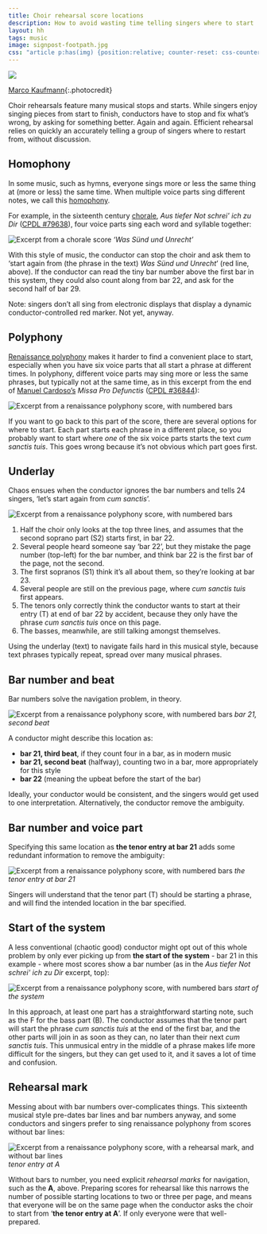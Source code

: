 ```yaml
---
title: Choir rehearsal score locations
description: How to avoid wasting time telling singers where to start
layout: hh
tags: music
image: signpost-footpath.jpg
css: "article p:has(img) {position:relative; counter-reset: css-counter 0;} article p:has(img) em { color:#DF5A49; font-style:normal; font-size:14px; padding-left:6px; border-left:solid 3px #DF5A4988; position:absolute; top:0; height:100%; counter-increment: css-counter 1; } article p:has(img) em.part { height:32px; } article p:has(img) em.part::before { position:relative; left:-11px; top:-19px; content:counter(css-counter); font-size:12px; }"
---
```


![](signpost-footpath.jpg)

[Marco Kaufmann](https://unsplash.com/photos/0kbNh7XrJ7Q){:.photocredit}

Choir rehearsals feature many musical stops and starts.
While singers enjoy singing pieces from start to finish, conductors have to stop and fix what’s wrong, by asking for something better.
Again and again.
Efficient rehearsal relies on quickly an accurately telling a group of singers where to restart from, without discussion.

## Homophony

In some music, such as hymns, everyone sings more or less the same thing at (more or less) the same time.
When multiple voice parts sing different notes, we call this
[homophony](https://en.wikipedia.org/wiki/Homophony).

For example, in the sixteenth century [chorale](https://en.wikipedia.org/wiki/Chorale), 
_Aus tiefer Not schrei' ich zu Dir_
([CPDL #79638](https://www.cpdl.org/wiki/index.php/Aus_tiefer_Not_schrei%27_ich_zu_Dir_%28Sixt_Dietrich%29)),
four voice parts sing each word and syllable together:

![Excerpt from a chorale score](aus-tiefer-not.webp) <em style="left:400px">‘Was Sünd und Unrecht’</em>

With this style of music, the conductor can stop the choir and ask them to
‘start again from (the phrase in the text) _Was Sünd und Unrecht_’ (red line, above).
If the conductor can read the tiny bar number above the first bar in this system,
they could also count along from bar 22, and ask for the second half of bar 29.

Note: singers don’t all sing from electronic displays that display a dynamic conductor-controlled red marker.
Not yet, anyway.

## Polyphony

[Renaissance polyphony](https://en.wikipedia.org/wiki/Polyphony) 
makes it harder to find a convenient place to start,
especially when you have six voice parts that all start a phrase at different times.
In polyphony, different voice parts may sing more or less the same phrases, but typically not at the same time,
as in this excerpt from the end of
[Manuel Cardoso’s](https://en.wikipedia.org/wiki/Manuel_Cardoso_(composer)) _Missa Pro Defunctis_
([CPDL #36844](https://www.cpdl.org/wiki/index.php/Missa_Pro_Defunctis_%28Manuel_Cardoso%29)):

![Excerpt from a renaissance polyphony score, with numbered bars](missa-pro-defunctis.webp)

If you want to go back to this part of the score, there are several options for where to start.
Each part starts each phrase in a different place, so you probably want to start where _one_ of the six voice parts starts the text _cum sanctis tuis_.
This goes wrong because it’s not obvious which part goes first.

## Underlay

Chaos ensues when the conductor ignores the bar numbers and tells 24 singers, ‘let’s start again from _cum sanctis_’.

![Excerpt from a renaissance polyphony score, with numbered bars](missa-pro-defunctis.webp)
<em class="part" style="left:134px; top:79px;"></em>
<em class="part" style="left:55px; top:39px;"></em>
<em class="part" style="left:241px; top:39px;"></em>
<em class="part" style="left:10px; top:15px;"></em>
<em class="part" style="left:119px; top:211px;"></em>

1. Half the choir only looks at the top three lines, and assumes that the second soprano part (S2) starts first, in bar 22.
2. Several people heard someone say ‘bar 22’, but they mistake the page number (top-left) for the bar number, and think bar 22 is the first bar of the page, not the second.
3. The first sopranos (S1) think it’s all about them, so they’re looking at bar 23.
4. Several people are still on the previous page, where _cum sanctis tuis_ first appears.
5. The tenors only correctly think the conductor wants to start at their entry (T) at end of bar 22 by accident, because they only have the phrase _cum sanctis tuis_ once on this page.
6. The basses, meanwhile, are still talking amongst themselves.

Using the underlay (text) to navigate fails hard in this musical style, 
because text phrases typically repeat, spread over many musical phrases.

## Bar number and beat

Bar numbers solve the navigation problem, in theory.

![Excerpt from a renaissance polyphony score, with numbered bars](missa-pro-defunctis.webp) <em style="left:118px">bar 21, second beat</em>

A conductor might describe this location as:

* **bar 21, third beat**, if they count four in a bar, as in modern music
* **bar 21, second beat** (halfway), counting two in a bar, more appropriately for this style
* **bar 22** (meaning the upbeat before the start of the bar)

Ideally, your conductor would be consistent, and the singers would get used to one interpretation.
Alternatively, the conductor remove the ambiguity.

## Bar number and voice part

Specifying this same location as **the tenor entry at bar 21** adds some redundant information to remove the ambiguity:

![Excerpt from a renaissance polyphony score, with numbered bars](missa-pro-defunctis.webp) <em style="left:118px">the tenor entry at bar 21</em>

Singers will understand that the tenor part (T) should be starting a phrase, and will find the intended location in the bar specified.

## Start of the system

A less conventional (chaotic good) conductor might opt out of this whole problem by only ever picking up from 
**the start of the system** - bar 21 in this example - where most scores show a bar number
(as in the _Aus tiefer Not schrei' ich zu Dir_ excerpt, top):

![Excerpt from a renaissance polyphony score, with numbered bars](missa-pro-defunctis.webp) <em style="left:55px">start of the system</em>

In this approach, at least one part has a straightforward starting note, such as the F for the bass part (B).
The conductor assumes that the tenor part will start the phrase _cum sanctis tuis_ at the end of the first bar,
and the other parts will join in as soon as they can, no later than their next _cum sanctis tuis_.
This unmusical entry in the middle of a phrase makes life more difficult for the singers,
but they can get used to it, and it saves a lot of time and confusion.

## Rehearsal mark

Messing about with bar numbers over-complicates things.
This sixteenth musical style pre-dates bar lines and bar numbers anyway,
and some conductors and singers prefer to sing renaissance polyphony from scores without bar lines:

![Excerpt from a renaissance polyphony score, with a rehearsal mark, and without bar lines](missa-pro-defunctis-rehearsal-mark.webp) <em style="left:112px">tenor entry at A</em>

Without bars to number, you need explicit _rehearsal marks_ for navigation, such as the **A**, above.
Preparing scores for rehearsal like this narrows the number of possible starting locations to two or three per page,
and means that everyone will be on the same page when the conductor asks the choir to start from
‘**the tenor entry at A**’.
If only everyone were that well-prepared.
